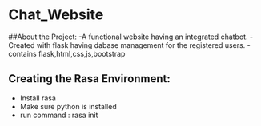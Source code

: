 # Chat_Website
##About the Project:
-A functional website having an integrated chatbot.
-Created with flask having dabase management for the registered users.
-contains flask,html,css,js,bootstrap
## Creating the Rasa Environment:
- Install rasa
- Make sure python is installed
- run command : rasa init
